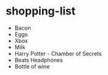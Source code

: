 # shopping-list

- Bacon
- Eggs
- Xbox
- Milk
- Harry Potter - Chamber of Secrets
- Beats Headphones
- Bottle of wine